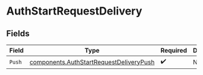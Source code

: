 # AuthStartRequestDelivery


## Fields

| Field                                                                                              | Type                                                                                               | Required                                                                                           | Description                                                                                        |
| -------------------------------------------------------------------------------------------------- | -------------------------------------------------------------------------------------------------- | -------------------------------------------------------------------------------------------------- | -------------------------------------------------------------------------------------------------- |
| `Push`                                                                                             | [components.AuthStartRequestDeliveryPush](../../models/components/authstartrequestdeliverypush.md) | :heavy_check_mark:                                                                                 | N/A                                                                                                |